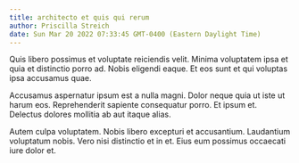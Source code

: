 ```yaml
---
title: architecto et quis qui rerum
author: Priscilla Streich
date: Sun Mar 20 2022 07:33:45 GMT-0400 (Eastern Daylight Time)
---
```

Quis libero possimus et voluptate reiciendis velit. Minima voluptatem ipsa et quia et distinctio porro ad. Nobis eligendi eaque. Et eos sunt et qui voluptas ipsa accusamus quae.

 Accusamus aspernatur ipsum est a nulla magni. Dolor neque quia ut iste ut harum eos. Reprehenderit sapiente consequatur porro. Et ipsum et. Delectus dolores mollitia ab aut itaque alias.

 Autem culpa voluptatem. Nobis libero excepturi et accusantium. Laudantium voluptatum nobis. Vero nisi distinctio et in et. Eius eum possimus occaecati iure dolor et.